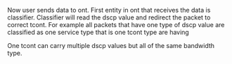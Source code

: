 Now user sends data to ont. First entity in ont that receives the data is classifier. Classifier will read the dscp value and redirect the packet to correct tcont. For example all packets that have one type of dscp value are classified as one service type that is one tcont type are having

One tcont can carry multiple dscp values but all of the same bandwidth type.